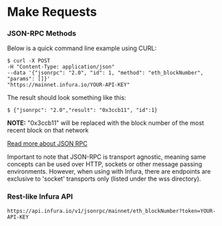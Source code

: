 # Make Requests

### JSON-RPC Methods

Below is a quick command line example using CURL:

```
$ curl -X POST
-H "Content-Type: application/json"
--data '{"jsonrpc": "2.0", "id": 1, "method": "eth_blockNumber",
"params": []}'
"https://mainnet.infura.io/YOUR-API-KEY"
```

The result should look something like this:

```
$ {"jsonrpc": "2.0","result": "0x3ccb11", "id":1}
```

**NOTE:** "0x3ccb11" will be replaced with the block number of the most recent block on that network

[Read more about JSON RPC](https://github.com/ethereum/wiki/wiki/JSON-RPC)

Important to note that JSON-RPC is transport agnostic, meaning same concepts can be used over HTTP, sockets or other message passing environments. However, when using with Infura, there are endpoints are exclusive to 'socket' transports only (listed under the wss directory). 

### Rest-like Infura API

```
https://api.infura.io/v1/jsonrpc/mainnet/eth_blockNumber?token=YOUR-API-KEY
```
